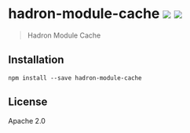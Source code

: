 # hadron-module-cache [![][travis_img]][travis_url] [![][npm_img]][npm_url]

> Hadron Module Cache

## Installation

```
npm install --save hadron-module-cache
```

## License

Apache 2.0

[travis_img]: https://img.shields.io/travis/mongodb-js/module-cache.svg?style=flat-square
[travis_url]: https://travis-ci.org/mongodb-js/module-cache
[npm_img]: https://img.shields.io/npm/v/mongodb-module-cache.svg?style=flat-square
[npm_url]: https://www.npmjs.org/package/mongodb-module-cache
